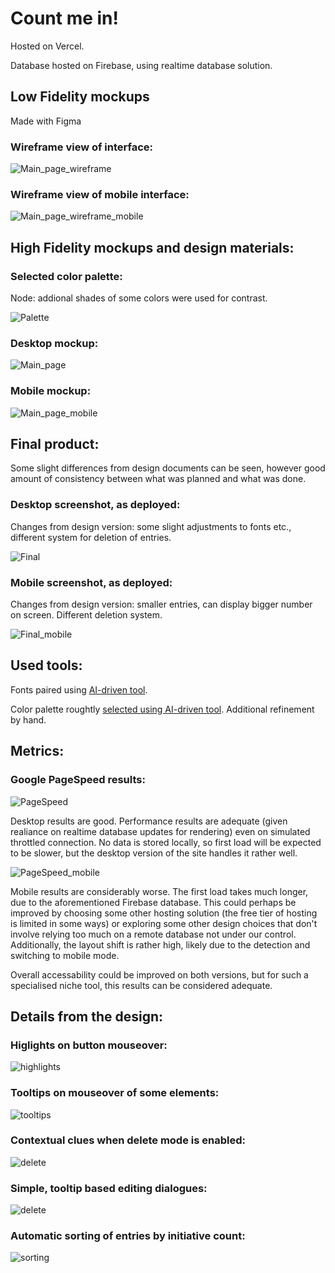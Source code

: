 # Count me in!

Hosted on Vercel.

Database hosted on Firebase, using realtime database solution.

## Low Fidelity mockups

Made with Figma

### Wireframe view of interface:

![Main_page_wireframe](images_report/main_page_wireframe.jpg)

### Wireframe view of mobile interface:

![Main_page_wireframe_mobile](images_report/main_page_wireframe_mobile.jpg)

## High Fidelity mockups and design materials:

### Selected color palette:

Node: addional shades of some colors were used for contrast.

![Palette](images_report/palette.png)

### Desktop mockup:

![Main_page](images_report/main_page.jpg)

### Mobile mockup:

![Main_page_mobile](images_report/main_page_mobile.jpg)

## Final product:

Some slight differences from design documents can be seen, however good amount of consistency between what was planned and what was done.

### Desktop screenshot, as deployed:

Changes from design version: some slight adjustments to fonts etc., different system for deletion of entries.

![Final](images_report/final.png)

### Mobile screenshot, as deployed:

Changes from design version: smaller entries, can display bigger number on screen. Different deletion system.

![Final_mobile](images_report/final_mobile.png)

## Used tools:

Fonts paired using [AI-driven tool](https://huemint.com/website-2/).

Color palette roughtly [selected using AI-driven tool](https://huemint.com/website-2/). Additional refinement by hand.

## Metrics:

### Google PageSpeed results:

![PageSpeed](images_report/PageSpeed.png)

Desktop results are good. Performance results are adequate (given realiance on realtime database updates for rendering) even on simulated throttled connection. No data is stored locally, so first load will be expected to be slower, but the desktop version of the site handles it rather well.

![PageSpeed_mobile](images_report/PageSpeed_mobile.png)

Mobile results are considerably worse. The first load takes much longer, due to the aforementioned Firebase database. This could perhaps be improved by choosing some other hosting solution (the free tier of hosting is limited in some ways) or exploring some other design choices that don't involve relying too much on a remote database not under our control. Additionally, the layout shift is rather high, likely due to the detection and switching to mobile mode.

Overall accessability could be improved on both versions, but for such a specialised niche tool, this results can be considered adequate.

## Details from the design:

### Higlights on button mouseover:

![highlights](images_report/highlights.gif)

### Tooltips on mouseover of some elements:

![tooltips](images_report/tooltip.gif)

### Contextual clues when delete mode is enabled:

![delete](images_report/delete.gif)

### Simple, tooltip based editing dialogues:

![delete](images_report/editing.gif)

### Automatic sorting of entries by initiative count:

![sorting](images_report/sorting.gif)
